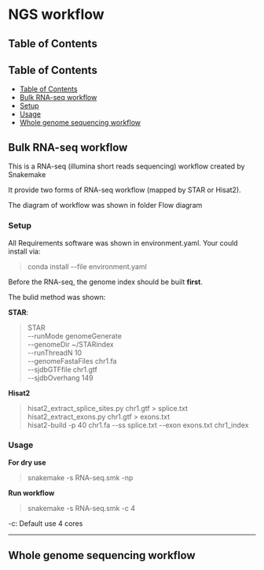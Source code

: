 # NGS workflow

## Table of Contents
<!-- TOC titleSize:2 tabSpaces:1 depthFrom:2 depthTo:6 withLinks:1 updateOnSave:1 orderedList:0 skip:0 title:1 charForUnorderedList:* -->
## Table of Contents
* [Table of Contents](#table-of-contents)
* [Bulk RNA-seq workflow](#bulk-rna-seq-workflow)
 * [Setup](#setup)
 * [Usage](#usage)
* [Whole genome sequencing workflow](#whole-genome-sequencing-workflow)
<!-- /TOC -->

## Bulk RNA-seq workflow
This is a RNA-seq (illumina short reads sequencing) workflow created by Snakemake

It provide two forms of RNA-seq workflow (mapped by STAR or Hisat2).

The diagram of workflow was shown in folder Flow diagram
### Setup
All Requirements software was shown in environment.yaml. Your could install via:
> conda install --file environment.yaml

Before the RNA-seq, the genome index should be built **first**.

The bulid method was shown:

**STAR**:

>STAR \
--runMode genomeGenerate \
--genomeDir ~/STARindex \
--runThreadN 10 \
--genomeFastaFiles chr1.fa \
--sjdbGTFfile chr1.gtf \
--sjdbOverhang 149

**Hisat2**
>hisat2_extract_splice_sites.py chr1.gtf > splice.txt \
>hisat2_extract_exons.py chr1.gtf > exons.txt \
>hisat2-build -p 40  chr1.fa --ss splice.txt --exon exons.txt chr1_index
### Usage
**For dry use**
>snakemake -s RNA-seq.smk -np

**Run workflow**
>snakemake -s RNA-seq.smk -c 4

-c: Default use 4 cores

-----

## Whole genome sequencing workflow
